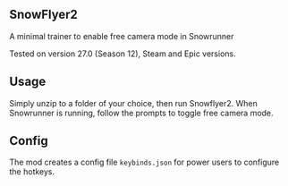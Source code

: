 ## SnowFlyer2

A minimal trainer to enable free camera mode in Snowrunner

Tested on version 27.0 (Season 12),  Steam and Epic versions.

## Usage

Simply unzip to a folder of your choice, then run Snowflyer2.
When Snowrunner is running, follow the prompts to toggle free camera mode.

## Config

The mod creates a config file `keybinds.json` for power users to configure the hotkeys.